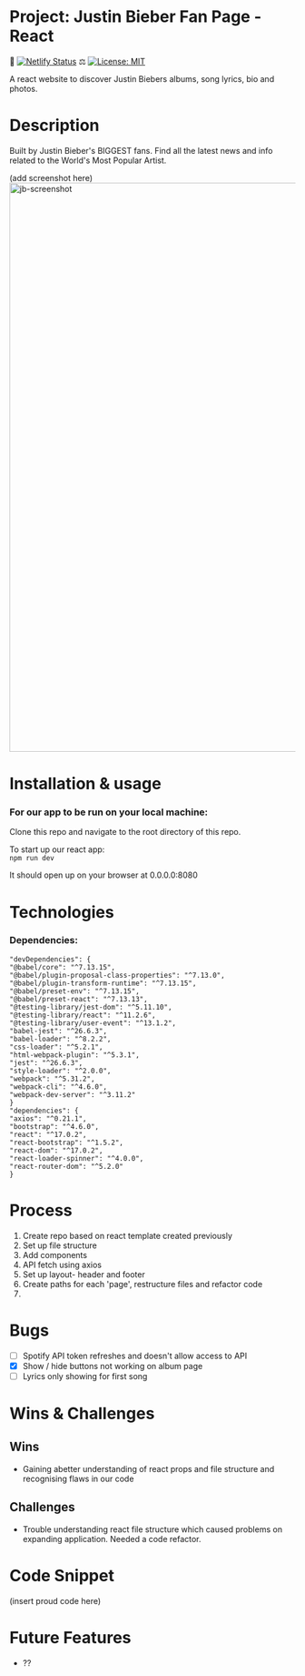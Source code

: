 # Project: Justin Bieber Fan Page - React

📝 [![Netlify Status](https://api.netlify.com/api/v1/badges/53ecd40e-c56b-4812-a00d-8aa87cc11a4c/deploy-status)](https://app.netlify.com/sites/beliebers/deploys) ⚖️  [![License: MIT](https://img.shields.io/badge/License-MIT-yellow.svg)](https://opensource.org/licenses/MIT)

A react website to discover Justin Biebers albums, song lyrics, bio and photos. 

# Description

Built by Justin Bieber's BIGGEST fans. Find all the latest news and info related to the World's Most Popular Artist. 

(add screenshot here)
<img width="1000" alt="jb-screenshot" src="">
  
  
# Installation & usage

### For our app to be run on your local machine:

Clone this repo and navigate to the root directory of this repo.

To start up our react app:  
`npm run dev`    

It should open up on your browser at 0.0.0.0:8080   

# Technologies

### Dependencies:
    "devDependencies": {
    "@babel/core": "^7.13.15",
    "@babel/plugin-proposal-class-properties": "^7.13.0",
    "@babel/plugin-transform-runtime": "^7.13.15",
    "@babel/preset-env": "^7.13.15",
    "@babel/preset-react": "^7.13.13",
    "@testing-library/jest-dom": "^5.11.10",
    "@testing-library/react": "^11.2.6",
    "@testing-library/user-event": "^13.1.2",
    "babel-jest": "^26.6.3",
    "babel-loader": "^8.2.2",
    "css-loader": "^5.2.1",
    "html-webpack-plugin": "^5.3.1",
    "jest": "^26.6.3",
    "style-loader": "^2.0.0",
    "webpack": "^5.31.2",
    "webpack-cli": "^4.6.0",
    "webpack-dev-server": "^3.11.2"
    }
    "dependencies": {
    "axios": "^0.21.1",
    "bootstrap": "^4.6.0",
    "react": "^17.0.2",
    "react-bootstrap": "^1.5.2",
    "react-dom": "^17.0.2",
    "react-loader-spinner": "^4.0.0",
    "react-router-dom": "^5.2.0"
    }

# Process
1. Create repo based on react template created previously
2. Set up file structure 
3. Add components 
4. API fetch using axios
5. Set up layout- header and footer
6. Create paths for each 'page', restructure files and refactor code
7. 

# Bugs 
- [ ] Spotify API token refreshes and doesn't allow access to API
- [x] Show / hide buttons not working on album page
- [ ] Lyrics only showing for first song

# Wins & Challenges 

## Wins 
- Gaining abetter understanding of react props and file structure and recognising flaws in our code

## Challenges 
- Trouble understanding react file structure which caused problems on expanding application. Needed a code refactor.

# Code Snippet
(insert proud code here)

# Future Features
- ??
